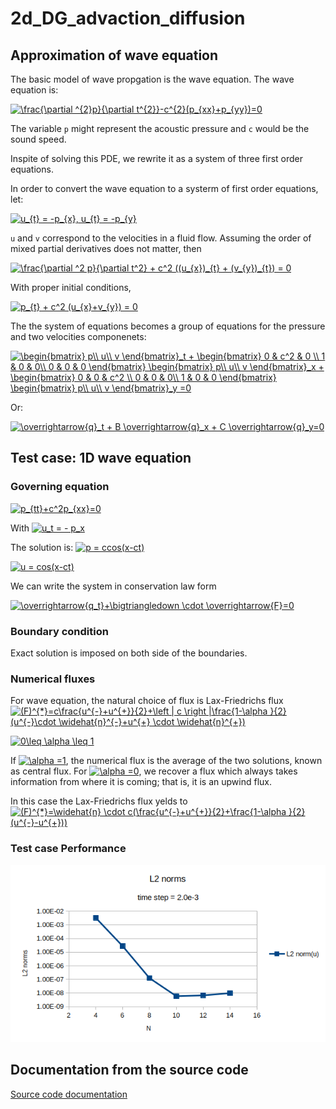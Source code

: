 # 2d_DG_advaction_diffusion

## Approximation of wave equation
The basic model of wave propgation is the wave equation. The wave equation is:

<a href="https://www.codecogs.com/eqnedit.php?latex=\frac{\partial&space;^{2}p}{\partial&space;t^{2}}-c^{2}(p_{xx}&plus;p_{yy})=0" target="_blank"><img src="https://latex.codecogs.com/gif.latex?\frac{\partial&space;^{2}p}{\partial&space;t^{2}}-c^{2}(p_{xx}&plus;p_{yy})=0" title="\frac{\partial ^{2}p}{\partial t^{2}}-c^{2}(p_{xx}+p_{yy})=0" /></a>

The variable `p` might represent the acoustic pressure and `c` would be the sound speed. 

Inspite of solving this PDE, we rewrite it as a system of three first order equations. 

In order to convert the wave equation to a systerm of first order equations, let:

<a href="https://www.codecogs.com/eqnedit.php?latex=u_{t}&space;=&space;-p_{x},&space;u_{t}&space;=&space;-p_{y}" target="_blank"><img src="https://latex.codecogs.com/gif.latex?u_{t}&space;=&space;-p_{x},&space;u_{t}&space;=&space;-p_{y}" title="u_{t} = -p_{x}, u_{t} = -p_{y}" /></a>

`u` and `v` correspond to the velocities in a fluid flow. Assuming the order of mixed partial derivatives does not matter, then

<a href="https://www.codecogs.com/eqnedit.php?latex=\frac{\partial&space;^2&space;p}{\partial&space;t^2}&space;&plus;&space;c^2&space;((u_{x})_{t}&space;&plus;&space;(v_{y})_{t})&space;=&space;0" target="_blank"><img src="https://latex.codecogs.com/gif.latex?\frac{\partial&space;^2&space;p}{\partial&space;t^2}&space;&plus;&space;c^2&space;((u_{x})_{t}&space;&plus;&space;(v_{y})_{t})&space;=&space;0" title="\frac{\partial ^2 p}{\partial t^2} + c^2 ((u_{x})_{t} + (v_{y})_{t}) = 0" /></a>

With proper initial conditions,

<a href="https://www.codecogs.com/eqnedit.php?latex=p_{t}&space;&plus;&space;c^2&space;(u_{x}&plus;v_{y})&space;=&space;0" target="_blank"><img src="https://latex.codecogs.com/gif.latex?p_{t}&space;&plus;&space;c^2&space;(u_{x}&plus;v_{y})&space;=&space;0" title="p_{t} + c^2 (u_{x}+v_{y}) = 0" /></a>

The the system of equations becomes a group of equations for the pressure and two velocities componenets:

<a href="https://www.codecogs.com/eqnedit.php?latex=\begin{bmatrix}&space;p\\&space;u\\&space;v&space;\end{bmatrix}_t&space;&plus;&space;\begin{bmatrix}&space;0&space;&&space;c^2&space;&&space;0&space;\\&space;1&space;&&space;0&space;&&space;0\\&space;0&space;&&space;0&space;&&space;0&space;\end{bmatrix}&space;\begin{bmatrix}&space;p\\&space;u\\&space;v&space;\end{bmatrix}_x&space;&plus;&space;\begin{bmatrix}&space;0&space;&&space;0&space;&&space;c^2&space;\\&space;0&space;&&space;0&space;&&space;0\\&space;1&space;&&space;0&space;&&space;0&space;\end{bmatrix}&space;\begin{bmatrix}&space;p\\&space;u\\&space;v&space;\end{bmatrix}_y&space;=0" target="_blank"><img src="https://latex.codecogs.com/gif.latex?\begin{bmatrix}&space;p\\&space;u\\&space;v&space;\end{bmatrix}_t&space;&plus;&space;\begin{bmatrix}&space;0&space;&&space;c^2&space;&&space;0&space;\\&space;1&space;&&space;0&space;&&space;0\\&space;0&space;&&space;0&space;&&space;0&space;\end{bmatrix}&space;\begin{bmatrix}&space;p\\&space;u\\&space;v&space;\end{bmatrix}_x&space;&plus;&space;\begin{bmatrix}&space;0&space;&&space;0&space;&&space;c^2&space;\\&space;0&space;&&space;0&space;&&space;0\\&space;1&space;&&space;0&space;&&space;0&space;\end{bmatrix}&space;\begin{bmatrix}&space;p\\&space;u\\&space;v&space;\end{bmatrix}_y&space;=0" title="\begin{bmatrix} p\\ u\\ v \end{bmatrix}_t + \begin{bmatrix} 0 & c^2 & 0 \\ 1 & 0 & 0\\ 0 & 0 & 0 \end{bmatrix} \begin{bmatrix} p\\ u\\ v \end{bmatrix}_x + \begin{bmatrix} 0 & 0 & c^2 \\ 0 & 0 & 0\\ 1 & 0 & 0 \end{bmatrix} \begin{bmatrix} p\\ u\\ v \end{bmatrix}_y =0" /></a>

Or:

<a href="https://www.codecogs.com/eqnedit.php?latex=\overrightarrow{q}_t&space;&plus;&space;B&space;\overrightarrow{q}_x&space;&plus;&space;C&space;\overrightarrow{q}_y=0" target="_blank"><img src="https://latex.codecogs.com/gif.latex?\overrightarrow{q}_t&space;&plus;&space;B&space;\overrightarrow{q}_x&space;&plus;&space;C&space;\overrightarrow{q}_y=0" title="\overrightarrow{q}_t + B \overrightarrow{q}_x + C \overrightarrow{q}_y=0" /></a>

## Test case: 1D wave equation
### Governing equation
<a href="https://www.codecogs.com/eqnedit.php?latex=p_{tt}&plus;c^2p_{xx}=0" target="_blank"><img src="https://latex.codecogs.com/gif.latex?p_{tt}&plus;c^2p_{xx}=0" title="p_{tt}+c^2p_{xx}=0" /></a>

With <a href="https://www.codecogs.com/eqnedit.php?latex=u_t&space;=&space;-&space;p_x" target="_blank"><img src="https://latex.codecogs.com/gif.latex?u_t&space;=&space;-&space;p_x" title="u_t = - p_x" /></a>

The solution is:
<a href="https://www.codecogs.com/eqnedit.php?latex=p&space;=&space;ccos(x-ct)" target="_blank"><img src="https://latex.codecogs.com/gif.latex?p&space;=&space;ccos(x-ct)" title="p = ccos(x-ct)" /></a>

<a href="https://www.codecogs.com/eqnedit.php?latex=u&space;=&space;cos(x-ct)" target="_blank"><img src="https://latex.codecogs.com/gif.latex?u&space;=&space;cos(x-ct)" title="u = cos(x-ct)" /></a>

We can write the system in conservation law form

<a href="https://www.codecogs.com/eqnedit.php?latex=\overrightarrow{q_t}&plus;\bigtriangledown&space;\cdot&space;\overrightarrow{F}=0" target="_blank"><img src="https://latex.codecogs.com/gif.latex?\overrightarrow{q_t}&plus;\bigtriangledown&space;\cdot&space;\overrightarrow{F}=0" title="\overrightarrow{q_t}+\bigtriangledown \cdot \overrightarrow{F}=0" /></a>

### Boundary condition
Exact solution is imposed on both side of the boundaries.

### Numerical fluxes
For wave equation, the natural choice of flux is Lax-Friedrichs flux
<a href="https://www.codecogs.com/eqnedit.php?latex=(F)^{*}=c\frac{u^{-}&plus;u^{&plus;}}{2}&plus;\left&space;|&space;c&space;\right&space;|\frac{1-\alpha&space;}{2}(u^{-}\cdot&space;\widehat{n}^{-}&plus;u^{&plus;}&space;\cdot&space;\widehat{n}^{&plus;})" target="_blank"><img src="https://latex.codecogs.com/gif.latex?(F)^{*}=c\frac{u^{-}&plus;u^{&plus;}}{2}&plus;\left&space;|&space;c&space;\right&space;|\frac{1-\alpha&space;}{2}(u^{-}\cdot&space;\widehat{n}^{-}&plus;u^{&plus;}&space;\cdot&space;\widehat{n}^{&plus;})" title="(F)^{*}=c\frac{u^{-}+u^{+}}{2}+\left | c \right |\frac{1-\alpha }{2}(u^{-}\cdot \widehat{n}^{-}+u^{+} \cdot \widehat{n}^{+})" /></a>

<a href="https://www.codecogs.com/eqnedit.php?latex=0\leq&space;\alpha&space;\leq&space;1" target="_blank"><img src="https://latex.codecogs.com/gif.latex?0\leq&space;\alpha&space;\leq&space;1" title="0\leq \alpha \leq 1" /></a>

If <a href="https://www.codecogs.com/eqnedit.php?latex=\alpha&space;=1" target="_blank"><img src="https://latex.codecogs.com/gif.latex?\alpha&space;=1" title="\alpha =1" /></a>, the numerical flux is the average of the two solutions, known as central flux. For <a href="https://www.codecogs.com/eqnedit.php?latex=\alpha&space;=0" target="_blank"><img src="https://latex.codecogs.com/gif.latex?\alpha&space;=0" title="\alpha =0" /></a>, we recover a flux which always takes information from where it is coming; that is, it is an upwind flux.

In this case the Lax-Friedrichs flux yelds to
<a href="https://www.codecogs.com/eqnedit.php?latex=(F)^{*}=\widehat{n}&space;\cdot&space;c(\frac{u^{-}&plus;u^{&plus;}}{2}&plus;\frac{1-\alpha&space;}{2}(u^{-}-u^{&plus;}))" target="_blank"><img src="https://latex.codecogs.com/gif.latex?(F)^{*}=\widehat{n}&space;\cdot&space;c(\frac{u^{-}&plus;u^{&plus;}}{2}&plus;\frac{1-\alpha&space;}{2}(u^{-}-u^{&plus;}))" title="(F)^{*}=\widehat{n} \cdot c(\frac{u^{-}+u^{+}}{2}+\frac{1-\alpha }{2}(u^{-}-u^{+}))" /></a>

### Test case Performance
![1d_advection_error](pics/1d_advection_error.png)

## Documentation from the source code
[Source code documentation]( https://shiqihe000.github.io/2d_DG_advaction_diffusion/output/html/index.html)

